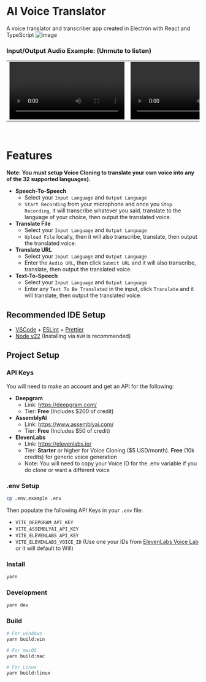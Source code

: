 # AI Voice Translator

A voice translator and transcriber app created in Electron with React and TypeScript
![image](https://github.com/user-attachments/assets/0cb9ff66-5071-4def-ac95-f9a412a9e8fb)

### Input/Output Audio Example: (Unmute to listen)
<table>
  <tr>
    <td>
      <video src='https://github.com/user-attachments/assets/ea9deb48-3e6a-48fd-bbb6-59181e9428e7'></video>
    </td>
    <td>
      <video src='https://github.com/user-attachments/assets/82c4c136-8839-4d2b-b72a-b023d29d2d54'></video>
    </td>
  </tr>
</table>
<br/>

# Features

**Note: You must setup Voice Cloning to translate your own voice into any of the 32 supported languages).**

- **Speech-To-Speech**
  - Select your `Input Language` and `Output Language`
  - `Start Recording` from your microphone and once you `Stop Recording`, it will transcribe whatever you said, translate to the language of your choice, then output the translated voice.
- **Translate File**
  - Select your `Input Language` and `Output Language`
  - `Upload File` locally, then it will also transcribe, translate, then output the translated voice.
- **Translate URL**
  - Select your `Input Language` and `Output Language`
  - Enter the `Audio URL`, then click `Submit URL` and it will also transcribe, translate, then output the translated voice.
- **Text-To-Speech**
  - Select your `Input Language` and `Output Language`
  - Enter any `Text To Be Translated` in the input, click `Translate` and it will translate, then output the translated voice.

## Recommended IDE Setup

- [VSCode](https://code.visualstudio.com/) + [ESLint](https://marketplace.visualstudio.com/items?itemName=dbaeumer.vscode-eslint) + [Prettier](https://marketplace.visualstudio.com/items?itemName=esbenp.prettier-vscode)
- [Node v22](https://nodejs.org/en/download/package-manager) (Installing via `NVM` is recommended)

## Project Setup

### API Keys

You will need to make an account and get an API for the following:

- **Deepgram**
  - Link: https://deepgram.com/
  - Tier: **Free** (Includes $200 of credit)
- **AssemblyAI**
  - Link: https://www.assemblyai.com/
  - Tier: **Free** (Includes $50 of credit)
- **ElevenLabs**
  - Link: https://elevenlabs.io/
  - Tier: **Starter** or higher for Voice Cloning ($5 USD/month). **Free** (10k credits) for generic voice generation
  - Note: You will need to copy your Voice ID for the .env variable if you do clone or want a different voice

### .env Setup

```bash
cp .env.example .env
```

Then populate the following API Keys in your `.env` file:

- `VITE_DEEPGRAM_API_KEY`
- `VITE_ASSEMBLYAI_API_KEY`
- `VITE_ELEVENLABS_API_KEY`
- `VITE_ELEVENLABS_VOICE_ID` (Use one your IDs from [ElevenLabs Voice Lab](https://elevenlabs.io/app/voice-lab) or it will default to Will)

### Install

```bash
yarn
```

### Development

```bash
yarn dev
```

### Build

```bash
# For windows
yarn build:win

# For macOS
yarn build:mac

# For Linux
yarn build:linux
```

